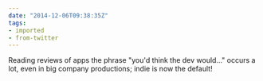 ```yaml
---
date: "2014-12-06T09:38:35Z"
tags:
- imported
- from-twitter
---
```

Reading reviews of apps the phrase "you'd think the dev would…" occurs a lot, even in big company productions; indie is now the default!
